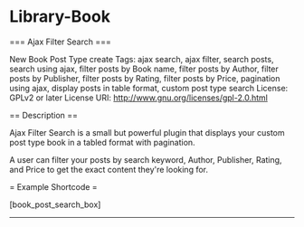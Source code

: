 # Library-Book


=== Ajax Filter Search ===

New Book Post Type create
Tags: ajax search, ajax filter, search posts, search using ajax, filter posts by Book name, filter posts by Author, filter posts by Publisher, filter posts by Rating, filter posts by Price, pagination using ajax, display posts in table format, custom post type search
License: GPLv2 or later
License URI: http://www.gnu.org/licenses/gpl-2.0.html

== Description ==

Ajax Filter Search is a small but powerful plugin that displays your custom post type book in a tabled format with pagination. 

A user can filter your posts by search keyword, Author, Publisher, Rating, and Price to get the exact content they're looking for. 

= Example Shortcode =

   [book_post_search_box]

***
